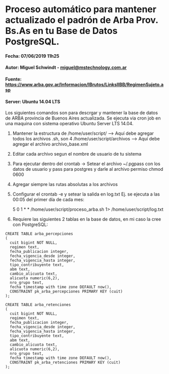 # Proceso automático para mantener actualizado el padrón de Arba Prov. Bs.As en tu Base de Datos PostgreSQL.

#### Fecha: 07/06/2019 11h25
#### Autor: Miguel Schwindt - miguel@mstechnology.com.ar
#### Fuente: https://www.arba.gov.ar/Informacion/IBrutos/LinksIIBB/RegimenSujeto.asp
#### Server: Ubuntu 14.04 LTS

Los siguientes comandos son para descrgar y mantener la base de datos de ARBA provincia de Buenos Aires actualizada. Se ejecuta via cron job en una maquina con sistema operativo Ubuntu Server LTS 14.04. 

1) Mantener la estructura de 
	/home/user/script/ --> Aquí debe agregar todos los archivos .sh, son 4
	/home/user/script/archivos --> Aquí debe agregar el archivo archivo_base.xml
   
2) Editar cada archivo segun el nombre de usuario de tu sistema

3) Para ejecutar dentro del crontab -> Setear el archivo ~/.pgpass con los datos de 
   usuario y pass para postgres y darle al archivo permiso chmod 0600

4) Agregar siempre las rutas absolutas a los archivos

5) Configurar el crontab -e y setear la salida en log.txt
   Ej. se ejecuta a las 00:05 del primer día de cada mes:

   5  0  1  *  *  /home/user/script/proceso_arba.sh 1> /home/user/script/log.txt

6) Requiere las siguientes 2 tablas en la base de datos, en mi caso la cree con PostgreSQL:
	
  ```
  CREATE TABLE arba_percepciones
  (
    cuit bigint NOT NULL,
    regimen text,
    fecha_publicacion integer,
    fecha_vigencia_desde integer,
    fecha_vigencia_hasta integer,
    tipo_contribuyente text,
    abm text,
    cambio_alicuota text,
    alicuota numeric(6,2),
    nro_grupo text,
    fecha timestamp with time zone DEFAULT now(),
    CONSTRAINT pk_arba_percepciones PRIMARY KEY (cuit)
  );
  ```

  ```
  CREATE TABLE arba_retenciones
  (
    cuit bigint NOT NULL,
    regimen text,
    fecha_publicacion integer,
    fecha_vigencia_desde integer,
    fecha_vigencia_hasta integer,
    tipo_contribuyente text,
    abm text,
    cambio_alicuota text,
    alicuota numeric(6,2),
    nro_grupo text,
    fecha timestamp with time zone DEFAULT now(),
    CONSTRAINT pk_arba_retenciones PRIMARY KEY (cuit)
  );
  ```


